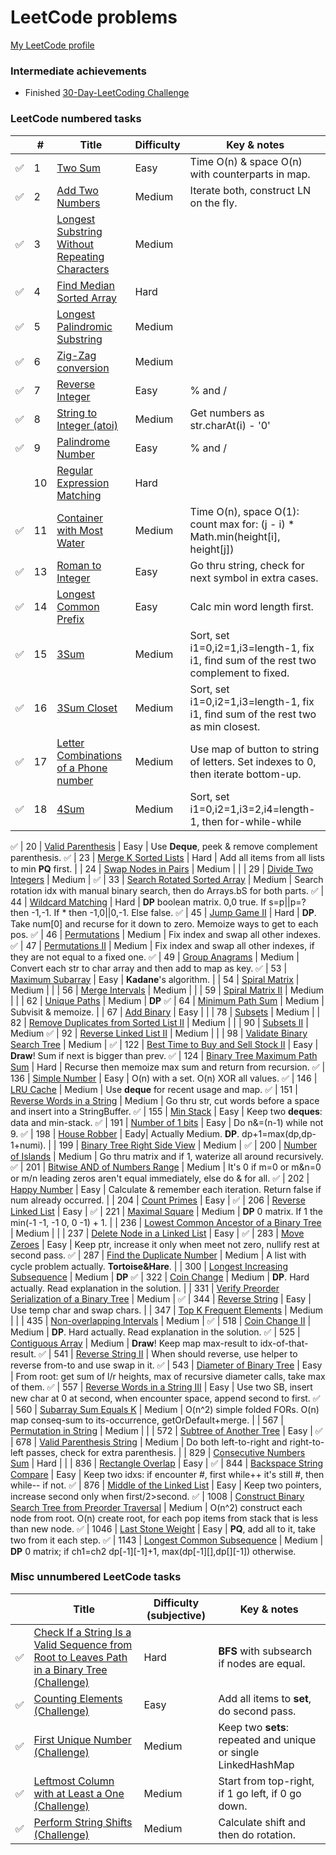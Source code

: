 # LeetCode problems

[My LeetCode profile](https://leetcode.com/kndykndy/)

### Intermediate achievements

* Finished [30-Day-LeetCoding Challenge](https://leetcode.com/explore/featured/card/30-day-leetcoding-challenge/)

### LeetCode numbered tasks

|   | # | Title | Difficulty | Key & notes |
| - | - | ----- | ---------- | ----------- |
:white_check_mark: | 1 | [Two Sum](https://leetcode.com/problems/two-sum/) | Easy | Time O(n) & space O(n) with counterparts in map.
:white_check_mark: | 2 | [Add Two Numbers](https://leetcode.com/problems/add-two-numbers) | Medium | Iterate both, construct LN on the fly.
:white_check_mark: | 3 | [Longest Substring Without Repeating Characters](https://leetcode.com/problems/longest-substring-without-repeating-characters) | Medium |
:white_check_mark: | 4 | [Find Median Sorted Array](https://leetcode.com/problems/median-of-two-sorted-arrays/) | Hard |
:white_check_mark: | 5 | [Longest Palindromic Substring](https://leetcode.com/problems/longest-palindromic-substring) | Medium |
:white_check_mark: | 6 | [Zig-Zag conversion](https://leetcode.com/problems/zigzag-conversion) | Medium |
:white_check_mark: | 7 | [Reverse Integer](https://leetcode.com/problems/reverse-integer) | Easy | % and /
:white_check_mark: | 8 | [String to Integer (atoi)](https://leetcode.com/problems/string-to-integer-atoi) | Medium | Get numbers as str.charAt(i) - '0'
:white_check_mark: | 9 | [Palindrome Number](https://leetcode.com/problems/palindrome-number) | Easy | % and /
|   | 10 | [Regular Expression Matching](https://leetcode.com/problems/regular-expression-matching/) | Hard |
:white_check_mark: | 11 | [Container with Most Water](https://leetcode.com/problems/container-with-most-water/) | Medium | Time O(n), space O(1): count max for: (j - i) * Math.min(height[i], height[j])
:white_check_mark: | 13 | [Roman to Integer](https://leetcode.com/problems/roman-to-integer/) | Easy | Go thru string, check for next symbol in extra cases.
:white_check_mark: | 14 | [Longest Common Prefix](https://leetcode.com/problems/longest-common-prefix/) | Easy | Calc min word length first.
:white_check_mark: | 15 | [3Sum](https://leetcode.com/problems/3sum) | Medium | Sort, set i1=0,i2=1,i3=length-1, fix i1, find sum of the rest two complement to fixed.
:white_check_mark: | 16 | [3Sum Closet](https://leetcode.com/problems/3sum-closest) | Medium | Sort, set i1=0,i2=1,i3=length-1, fix i1, find sum of the rest two as min closest.
:white_check_mark: | 17 | [Letter Combinations of a Phone number](https://leetcode.com/problems/letter-combinations-of-a-phone-number/) | Medium | Use map of button to string of letters. Set indexes to 0, then iterate bottom-up.
:white_check_mark: | 18 | [4Sum](https://leetcode.com/problems/4sum) | Medium | Sort, set i1=0,i2=1,i3=2,i4=length-1, then for-while-while

:white_check_mark: | 20 | [Valid Parenthesis](https://leetcode.com/problems/valid-parentheses) | Easy | Use **Deque**, peek & remove complement parenthesis.
:white_check_mark: | 23 | [Merge K Sorted Lists](https://leetcode.com/problems/merge-k-sorted-lists/) | Hard | Add all items from all lists to min **PQ** first.
|   | 24 | [Swap Nodes in Pairs](https://leetcode.com/problems/swap-nodes-in-pairs/) | Medium | 
|   | 29 | [Divide Two Integers](https://leetcode.com/problems/divide-two-integers/) | Medium | 
:white_check_mark: | 33 | [Search Rotated Sorted Array](https://leetcode.com/problems/search-in-rotated-sorted-array/) | Medium | Search rotation idx with manual binary search, then do Arrays.bS for both parts.
:white_check_mark: | 44 | [Wildcard Matching](https://leetcode.com/problems/wildcard-matching/) | Hard | **DP** boolean matrix. 0,0 true. If s=p||p=? then -1,-1. If * then -1,0||0,-1. Else false.
:white_check_mark: | 45 | [Jump Game II](https://leetcode.com/problems/jump-game-ii/) | Hard | **DP**. Take num[0] and recurse for it down to zero. Memoize ways to get to each pos.
:white_check_mark: | 46 | [Permutations](https://leetcode.com/problems/permutations) | Medium | Fix index and swap all other indexes.
:white_check_mark: | 47 | [Permutations II](https://leetcode.com/problems/permutations-ii) | Medium | Fix index and swap all other indexes, if they are not equal to a fixed one.
:white_check_mark: | 49 | [Group Anagrams](https://leetcode.com/problems/group-anagrams) | Medium | Convert each str to char array and then add to map as key. 
:white_check_mark: | 53 | [Maximum Subarray](https://leetcode.com/problems/maximum-subarray/) | Easy | **Kadane**'s algorithm.
|   | 54 | [Spiral Matrix](https://leetcode.com/problems/spiral-matrix) | Medium |
|   | 56 | [Merge Intervals](https://leetcode.com/problems/merge-intervals) | Medium |
|   | 59 | [Spiral Matrix II](https://leetcode.com/problems/spiral-matrix-ii/) | Medium |
|   | 62 | [Unique Paths](https://leetcode.com/problems/unique-paths/) | Medium | **DP**
:white_check_mark: | 64 | [Minimum Path Sum](https://leetcode.com/problems/minimum-path-sum/) | Medium | Subvisit & memoize.
|   | 67 | [Add Binary](https://leetcode.com/problems/add-binary) | Easy |
|   | 78 | [Subsets](https://leetcode.com/problems/subsets) | Medium
|   | 82 | [Remove Duplicates from Sorted List II](https://leetcode.com/problems/remove-duplicates-from-sorted-list-ii/) | Medium |
|   | 90 | [Subsets II](https://leetcode.com/problems/subsets-ii) | Medium
:white_check_mark: | 92 | [Reverse Linked List II](https://leetcode.com/problems/reverse-linked-list-ii) | Medium | 
|   | 98 | [Validate Binary Search Tree](https://leetcode.com/problems/validate-binary-search-tree/) | Medium |
:white_check_mark: | 122 | [Best Time to Buy and Sell Stock II](https://leetcode.com/problems/best-time-to-buy-and-sell-stock-ii/) | Easy | **Draw**! Sum if next is bigger than prev.
:white_check_mark: | 124 | [Binary Tree Maximum Path Sum](https://leetcode.com/problems/binary-tree-maximum-path-sum/submissions/) | Hard | Recurse then memoize max sum and return from recursion.
:white_check_mark: | 136 | [Simple Number](https://leetcode.com/problems/single-number/) | Easy | O(n) with a set. O(n) XOR all values.
:white_check_mark: | 146 | [LRU Cache](https://leetcode.com/problems/lru-cache/) | Medium | Use **deque** for recent usage and map.
:white_check_mark: | 151 | [Reverse Words in a String](https://leetcode.com/problems/reverse-words-in-a-string) | Medium | Go thru str, cut words before a space and insert into a StringBuffer. 
:white_check_mark: | 155 | [Min Stack](https://leetcode.com/problems/min-stack/) | Easy | Keep two **deques**: data and min-stack.
:white_check_mark: | 191 | [Number of 1 bits](https://leetcode.com/problems/number-of-1-bits/) | Easy | Do n&=(n-1) while not 9.
:white_check_mark: | 198 | [House Robber](https://leetcode.com/problems/house-robber/) | Eady| Actually Medium. **DP**. dp+1=max(dp,dp-1+numi).
|   | 199 | [Binary Tree Right Side View](https://leetcode.com/problems/binary-tree-right-side-view) | Medium |
:white_check_mark: | 200 | [Number of Islands](https://leetcode.com/problems/number-of-islands/) | Medium | Go thru matrix and if 1, waterize all around recursively.
:white_check_mark: | 201 | [Bitwise AND of Numbers Range](https://leetcode.com/problems/bitwise-and-of-numbers-range/) | Medium | It's 0 if m=0 or m&n=0 or m/n leading zeros aren't equal immediately, else do & for all.
:white_check_mark: | 202 | [Happy Number](https://leetcode.com/problems/happy-number/) | Easy | Calculate & remember each iteration. Return false if num already occurred.
|   | 204 | [Count Primes](https://leetcode.com/problems/count-primes/) | Easy |
:white_check_mark: | 206 | [Reverse Linked List](https://leetcode.com/problems/reverse-linked-list) | Easy | 
:white_check_mark: | 221 | [Maximal Square](https://leetcode.com/problems/maximal-square/) | Medium | **DP** 0 matrix. If 1 the min(-1 -1, -1 0, 0 -1) + 1.
|   | 236 | [Lowest Common Ancestor of a Binary Tree](https://leetcode.com/problems/lowest-common-ancestor-of-a-binary-tree) | Medium |
|   | 237 | [Delete Node in a Linked List](https://leetcode.com/problems/delete-node-in-a-linked-list) | Easy |
:white_check_mark: | 283 | [Move Zeroes](https://leetcode.com/problems/move-zeroes/) | Easy | Keep ptr, increase it only when meet not zero, nullify rest at second pass.
:white_check_mark: | 287 | [Find the Duplicate Number](https://leetcode.com/problems/find-the-duplicate-number/) | Medium | A list with cycle problem actually. **Tortoise&Hare**.
|   | 300 | [Longest Increasing Subsequence](https://leetcode.com/problems/longest-increasing-subsequence/) | Medium | **DP**
:white_check_mark: | 322 | [Coin Change](https://leetcode.com/problems/coin-change/) | Medium | **DP**. Hard actually. Read explanation in the solution.
|   | 331 | [Verify Preorder Serialization of a Binary Tree](https://leetcode.com/problems/verify-preorder-serialization-of-a-binary-tree/) | Medium |
:white_check_mark: | 344 | [Reverse String](https://leetcode.com/problems/reverse-string) | Easy | Use temp char and swap chars.
|   | 347 | [Top K Frequent Elements](https://leetcode.com/problems/top-k-frequent-elements/) | Medium |
|   | 435 | [Non-overlapping Intervals](https://leetcode.com/problems/non-overlapping-intervals) | Medium |
:white_check_mark: | 518 | [Coin Change II](https://leetcode.com/problems/coin-change-2/) | Medium | **DP**. Hard actually. Read explanation in the solution.
:white_check_mark: | 525 | [Contiguous Array](https://leetcode.com/problems/contiguous-array/) | Medium | **Draw**! Keep map max-result to idx-of-that-result.
:white_check_mark: | 541 | [Reverse String II](https://leetcode.com/problems/reverse-string-ii) | When should reverse, use helper to reverse from-to and use swap in it.
:white_check_mark: | 543 | [Diameter of Binary Tree](https://leetcode.com/problems/diameter-of-binary-tree/) | Easy | From root: get sum of l/r heights, max of recursive diameter calls, take max of them.
:white_check_mark: | 557 | [Reverse Words in a String III](https://leetcode.com/problems/reverse-words-in-a-string-iii) | Easy | Use two SB, insert new char at 0 at second, when encounter space, append second to first.
:white_check_mark: | 560 | [Subarray Sum Equals K](https://leetcode.com/problems/subarray-sum-equals-k/) | Medium | O(n^2) simple folded FORs. O(n) map conseq-sum to its-occurrence, getOrDefault+merge.
|   | 567 | [Permutation in String](https://leetcode.com/problems/permutation-in-string/) | Medium |
|   | 572 | [Subtree of Another Tree](https://leetcode.com/problems/subtree-of-another-tree/) | Easy |
:white_check_mark: | 678 | [Valid Parenthesis String](https://leetcode.com/problems/valid-parenthesis-string/solution/) | Medium | Do both left-to-right and right-to-left passes, check for extra parenthesis.
|   | 829 | [Consecutive Numbers Sum](https://leetcode.com/problems/consecutive-numbers-sum/) | Hard |
|   | 836 | [Rectangle Overlap](https://leetcode.com/problems/rectangle-overlap/) | Easy | 
:white_check_mark: | 844 | [Backspace String Compare](https://leetcode.com/problems/backspace-string-compare/) | Easy | Keep two idxs: if encounter #, first while++ it's still #, then while-- if not.
:white_check_mark: | 876 | [Middle of the Linked List](https://leetcode.com/problems/middle-of-the-linked-list/) | Easy | Keep two pointers, increase second only when first/2>second.
:white_check_mark: | 1008 | [Construct Binary Search Tree from Preorder Traversal](https://leetcode.com/problems/construct-binary-search-tree-from-preorder-traversal/) | Medium | O(n^2) construct each node from root. O(n) create root, for each pop items from stack that is less than new node.
:white_check_mark: | 1046 | [Last Stone Weight](https://leetcode.com/problems/last-stone-weight/) | Easy | **PQ**, add all to it, take two from it each step.
:white_check_mark: | 1143 | [Longest Common Subsequence](https://leetcode.com/problems/longest-common-subsequence/) | Medium | **DP** 0 matrix; if ch1=ch2 dp[-1][-1]+1, max(dp[-1][],dp[][-1]) otherwise.

### Misc unnumbered LeetCode tasks

|   | Title | Difficulty (subjective) | Key & notes |
| - | ----- | ----------------------- | ----------- |
| :white_check_mark: | [Check If a String Is a Valid Sequence from Root to Leaves Path in a Binary Tree (Challenge)](https://leetcode.com/explore/featured/card/30-day-leetcoding-challenge/532/week-5/3315/) | Hard | **BFS** with subsearch if nodes are equal.
| :white_check_mark: | [Counting Elements (Challenge)](https://leetcode.com/explore/featured/card/30-day-leetcoding-challenge/528/week-1/3289/) | Easy | Add all items to **set**, do second pass.
| :white_check_mark: | [First Unique Number (Challenge)](https://leetcode.com/explore/featured/card/30-day-leetcoding-challenge/531/week-4/3313/) | Medium | Keep two **sets**: repeated and unique or single LinkedHashMap
| :white_check_mark: | [Leftmost Column with at Least a One (Challenge)](https://leetcode.com/explore/featured/card/30-day-leetcoding-challenge/530/week-3/3306/) | Medium | Start from top-right, if 1 go left, if 0 go down.
| :white_check_mark: | [Perform String Shifts (Challenge)](https://leetcode.com/explore/featured/card/30-day-leetcoding-challenge/529/week-2/3299/) | Medium | Calculate shift and then do rotation.
